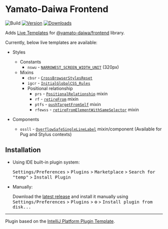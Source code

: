 # Yamato-Daiwa Frontend

![Build](https://github.com/TokugawaTakeshi/temp/workflows/Build/badge.svg)
[![Version](https://img.shields.io/jetbrains/plugin/v/17677.svg)](https://plugins.jetbrains.com/plugin/17677)
[![Downloads](https://img.shields.io/jetbrains/plugin/d/17677.svg)](https://plugins.jetbrains.com/plugin/17677)


<!-- Plugin description -->
Adds [Live Templates](https://www.jetbrains.com/help/idea/using-live-templates.html) for
[@yamato-daiwa/frontend](https://www.npmjs.com/package/@yamato-daiwa/frontend) library.

Currently, below live templates are available:

* Styles
  * Constants
    * `nswu` - [`NARROWEST_SCREEN_WIDTH_UNIT`]() (320px)
  * Mixins
    * `cbsr` - [`CrossBrowserStylesReset`]()
    * `igcr` - [`InitialGlobalCSS_Rules`]()
    * Positional relationship
      * `prs` - [`PositionalRelationship`]() mixin
      * `rf` - [`retireFrom`]() mixin
      * `ptfs` - [`pushTargetFromSelf`]() mixin
      * `rfewss` - [`retireFromElementWithSameSelector`]() mixin
    
* Components
  * `ossll` - [`OverflowSafeSingleLineLabel`]() mixin/component (Available for Pug and Stylus contexts)

<!-- Plugin description end -->

## Installation

- Using IDE built-in plugin system:
  
  <kbd>Settings/Preferences</kbd> > <kbd>Plugins</kbd> > <kbd>Marketplace</kbd> > <kbd>Search for "temp"</kbd> >
  <kbd>Install Plugin</kbd>
  
- Manually:

  Download the [latest release](https://github.com/TokugawaTakeshi/temp/releases/latest) and install it manually using
  <kbd>Settings/Preferences</kbd> > <kbd>Plugins</kbd> > <kbd>⚙️</kbd> > <kbd>Install plugin from disk...</kbd>


---
Plugin based on the [IntelliJ Platform Plugin Template][template].

[template]: https://github.com/JetBrains/intellij-platform-plugin-template
